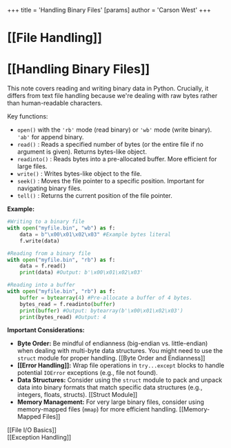 +++
 title = 'Handling Binary Files'
[params]
	author = 'Carson West'
+++
# [[File Handling]]
# [[Handling Binary Files]] 
This note covers reading and writing binary data in Python.  Crucially, it differs from text file handling because we're dealing with raw bytes rather than human-readable characters.

Key functions:

* `open()` with the `'rb'` mode (read binary) or `'wb'` mode (write binary).  `'ab'` for append binary.
* `read()` : Reads a specified number of bytes (or the entire file if no argument is given). Returns bytes-like object.
* `readinto()` : Reads bytes into a pre-allocated buffer.  More efficient for large files.
* `write()` : Writes bytes-like object to the file.
* `seek()` : Moves the file pointer to a specific position.  Important for navigating binary files.
* `tell()` : Returns the current position of the file pointer.


**Example:**

```python
#Writing to a binary file
with open("myfile.bin", "wb") as f:
    data = b"\x00\x01\x02\x03" #Example bytes literal
    f.write(data)

#Reading from a binary file
with open("myfile.bin", "rb") as f:
    data = f.read()
    print(data) #Output: b'\x00\x01\x02\x03'

#Reading into a buffer
with open("myfile.bin", "rb") as f:
    buffer = bytearray(4) #Pre-allocate a buffer of 4 bytes.
    bytes_read = f.readinto(buffer)
    print(buffer) #Output: bytearray(b'\x00\x01\x02\x03')
    print(bytes_read) #Output: 4
```

**Important Considerations:**

* **Byte Order:**  Be mindful of endianness (big-endian vs. little-endian) when dealing with multi-byte data structures.  You might need to use the `struct` module for proper handling. [[Byte Order and Endianness]]
* **[[Error Handling]]:** Wrap file operations in `try...except` blocks to handle potential `IOError` exceptions (e.g., file not found).
* **Data Structures:**  Consider using the `struct` module to pack and unpack data into binary formats that match specific data structures (e.g., integers, floats, structs). [[Struct Module]]
* **Memory Management:** For very large binary files, consider using memory-mapped files (`mmap`) for more efficient handling. [[Memory-Mapped Files]]


[[File I/O Basics]]  
[[Exception Handling]]

